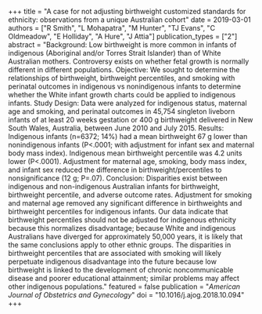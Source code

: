 +++
title = "A case for not adjusting birthweight customized standards for ethnicity: observations from a unique Australian cohort"
date = 2019-03-01
authors = ["R Smith", "L Mohapatra", "M Hunter", "TJ Evans", "C Oldmeadow", "E Holliday", "A Hure", "J Attia"]
publication_types = ["2"]
abstract = "Background: Low birthweight is more common in infants of indigenous (Aboriginal and/or Torres Strait Islander) than of White Australian mothers. Controversy exists on whether fetal growth is normally different in different populations. Objective: We sought to determine the relationships of birthweight, birthweight percentiles, and smoking with perinatal outcomes in indigenous vs nonindigenous infants to determine whether the White infant growth charts could be applied to indigenous infants. Study Design: Data were analyzed for indigenous status, maternal age and smoking, and perinatal outcomes in 45,754 singleton liveborn infants of at least 20 weeks gestation or 400 g birthweight delivered in New South Wales, Australia, between June 2010 and July 2015. Results: Indigenous infants (n=6372; 14%) had a mean birthweight 67 g lower than nonindigenous infants (P<.0001; with adjustment for infant sex and maternal body mass index). Indigenous mean birthweight percentile was 4.2 units lower (P<.0001). Adjustment for maternal age, smoking, body mass index, and infant sex reduced the difference in birthweight/percentiles to nonsignificance (12 g; P=.07). Conclusion: Disparities exist between indigenous and non-indigenous Australian infants for birthweight, birthweight percentile, and adverse outcome rates. Adjustment for smoking and maternal age removed any significant difference in birthweights and birthweight percentiles for indigenous infants. Our data indicate that birthweight percentiles should not be adjusted for indigenous ethnicity because this normalizes disadvantage; because White and indigenous Australians have diverged for approximately 50,000 years, it is likely that the same conclusions apply to other ethnic groups. The disparities in birthweight percentiles that are associated with smoking will likely perpetuate indigenous disadvantage into the future because low birthweight is linked to the development of chronic noncommunicable disease and poorer educational attainment; similar problems may affect other indigenous populations."
featured = false
publication = "*American Journal of Obstetrics and Gynecology*"
doi = "10.1016/j.ajog.2018.10.094"
+++

